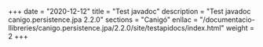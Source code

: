 +++
date        = "2020-12-12"
title       = "Test javadoc"
description = "Test javadoc canigo.persistence.jpa 2.2.0"
sections    = "Canigó"
enllac		= "/documentacio-llibreries/canigo.persistence.jpa/2.2.0/site/testapidocs/index.html"
weight		= 2
+++
